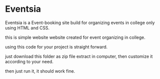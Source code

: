 # Eventsia
Eventsia is a Event-booking site build for organizing events in college only using  HTML and CSS.

 this is simple website website created for event organizing in college.

 using this code for your project is straight forward.

 just download this folder as zip file extract in computer, then customize it according to your need.

 then just run it, it should work fine.

